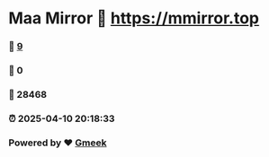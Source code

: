# Maa Mirror :link: https://mmirror.top 
### :page_facing_up: [9](https://mmirror.top/tag.html) 
### :speech_balloon: 0 
### :hibiscus: 28468 
### :alarm_clock: 2025-04-10 20:18:33 
### Powered by :heart: [Gmeek](https://github.com/Meekdai/Gmeek)
